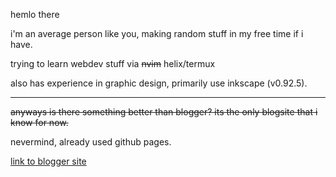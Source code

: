 hemlo there

i'm an average person like you, making random stuff in my free time if i have.

trying to learn webdev stuff via ~~nvim~~ helix/termux

also has experience in graphic design, primarily use inkscape (v0.92.5).

---

~~anyways is there something better than blogger? its the only blogsite that i know for now.~~

nevermind, already used github pages.

[link to blogger site](https://user859.blogspot.com/)

